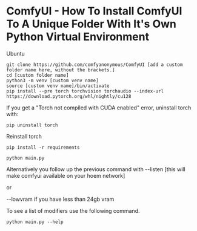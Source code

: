 # ComfyUI - How To Install ComfyUI To A Unique Folder With It's Own Python Virtual Environment

Ubuntu
```
git clone https://github.com/comfyanonymous/ComfyUI [add a custom folder name here, without the brackets.]
cd [custom folder name]
python3 -m venv [custom venv name]
source [custom venv name]/bin/activate
pip install --pre torch torchvision torchaudio --index-url https://download.pytorch.org/whl/nightly/cu128
```

If you get a "Torch not compiled with CUDA enabled" error, uninstall torch with:
```
pip uninstall torch
```
Reinstall torch
```
pip install -r requirements

python main.py
```
Alternatively you follow up the previous command with --listen [this will make comfyui available on your hoem network]

or

--lowvram if you have less than 24gb vram

To see a list of modifiers use the following command.
```
python main.py --help
```
